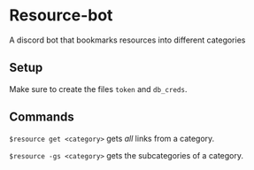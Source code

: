 # Resource-bot
A discord bot that bookmarks resources into different categories
## Setup
Make sure to create the files `token` and `db_creds`.

## Commands
`$resource get <category>` gets *all* links from a category.

`$resource -gs <category>` gets the subcategories of a category.
